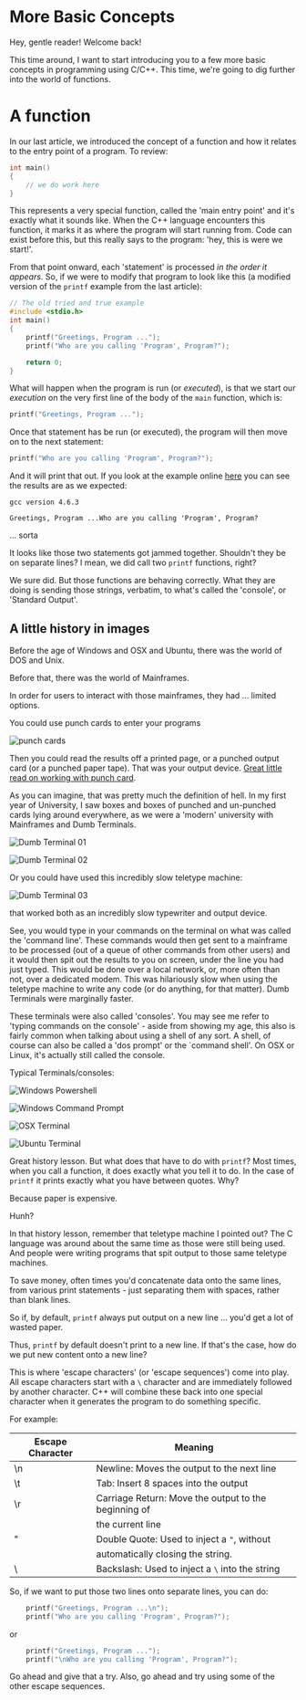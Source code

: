 # More Basic Concepts

Hey, gentle reader! Welcome back!

This time around, I want to start introducing you to a few more basic concepts in programming using C/C++. This time, we're going to dig further into the world of functions.

# A function

In our last article, we introduced the concept of a function and how it relates to the entry point of a program. To review:

``` C++
int main()
{
    // we do work here
}
```

This represents a very special function, called the 'main entry point' and it's exactly what it sounds like. When the C++ language encounters this function, it marks it as where the program will start running from. Code can exist before this, but this really says to the program: 'hey, this is were we start!'.

From that point onward, each 'statement' is processed _in the order it appears_. So, if we were to modify that program to look like this (a modified version of the `printf` example from the last article):

``` C++
// The old tried and true example
#include <stdio.h>
int main()
{
    printf("Greetings, Program ...");
    printf("Who are you calling 'Program', Program?");

    return 0;
}
```

What will happen when the program is run (or _executed_), is that we start our _execution_ on the very first line of the body of the `main` function, which is:

``` C++
printf("Greetings, Program ...");
```

Once that statement has be run (or executed), the program will then move on to the next statement:

``` C++
printf("Who are you calling 'Program', Program?");
```

And it will print that out. If you look at the example online [here](https://repl.it/@Nuclearfossil/ProgramWithTwoLinesOfCode) you can see the results are as we expected:

```
gcc version 4.6.3
   
Greetings, Program ...Who are you calling 'Program', Program?
```

... sorta

It looks like those two statements got jammed together. Shouldn't they be on separate lines? I mean, we did call two `printf` functions, right?

We sure did. But those functions are behaving correctly. What they are doing is sending those strings, verbatim, to what's called the 'console', or 'Standard Output'.

## A little history in images

Before the age of Windows and OSX and Ubuntu, there was the world of DOS and Unix.

Before that, there was the world of Mainframes.

In order for users to interact with those mainframes, they had ... limited options.

You could use punch cards to enter your programs 

![punch cards](images/fortran.gif)

Then you could read the results off a printed page, or a punched output card (or a punched paper tape). That was your output device. [Great little read on working with punch card](https://en.wikipedia.org/wiki/Computer_programming_in_the_punched_card_era).

As you can imagine, that was pretty much the definition of hell. In my first year of University, I saw boxes and boxes of punched and un-punched cards lying around everywhere, as we were a 'modern' university with Mainframes and Dumb Terminals.

![Dumb Terminal 01](images/dumbterminal01.png)

![Dumb Terminal 02](images/dumbterminal02.png)

Or you could have used this incredibly slow teletype machine:

![Dumb Terminal 03](images/dumbterminal03.png)

that worked both as an incredibly slow typewriter and output device.

See, you would type in your commands on the terminal on what was called the 'command line'. These commands would then get sent to a mainframe to be processed (out of a queue of other commands from other users) and it would then spit out the results to you on screen, under the line you had just typed. This would be done over a local network, or, more often than not, over a dedicated modem. This was hilariously slow when using the teletype machine to write any code (or do anything, for that matter). Dumb Terminals were marginally faster.

These terminals were also called 'consoles'. You may see me refer to 'typing commands on the console' - aside from showing my age, this also is fairly common when talking about using a shell of any sort. A shell, of course can also be called a 'dos prompt' or the `command shell'. On OSX or Linux, it's actually still called the console.

Typical Terminals/consoles:

![Windows Powershell](images/powershell.jpg)

![Windows Command Prompt](images/windowscommandprompt.jpg)

![OSX Terminal](images/osxterminal.png)

![Ubuntu Terminal](images/ubuntuterminal.png)

Great history lesson. But what does that have to do with `printf`? Most times, when you call a function, it does exactly what you tell it to do. In the case of `printf` it prints exactly what you have between quotes. Why?

Because paper is expensive.

Hunh?

In that history lesson, remember that teletype machine I pointed out? The C language was around about the same time as those were still being used. And people were writing programs that spit output to those same teletype machines.

To save money, often times you'd concatenate data onto the same lines, from various print statements - just separating them with spaces, rather than blank lines.

So if, by default, `printf` always put output on a new line ... you'd get a lot of wasted paper.

Thus, `printf` by default doesn't print to a new line. If that's the case, how do we put new content onto a new line?

This is where 'escape characters' (or 'escape sequences') come into play. All escape characters start with a `\` character and are immediately followed by another character. C++ will combine these back into one special character when it generates the program to do something specific.

For example:

| Escape Character | Meaning                                                |
| ---------------- | ------------------------------------------------------ |
| \n               | Newline: Moves the output to the next line             |
| \t               | Tab: Insert 8 spaces into the output                   |
| \r               | Carriage Return: Move the output to the beginning of   |
|                  | the current line                                       |
| \"               | Double Quote: Used to inject a `"`, without            |
|                  | automatically closing the string.                      |
| \\               | Backslash: Used to inject a `\` into the string        |


So, if we want to put those two lines onto separate lines, you can do:

``` C++
    printf("Greetings, Program ...\n");
    printf("Who are you calling 'Program', Program?");
```

or

``` C++
    printf("Greetings, Program ...");
    printf("\nWho are you calling 'Program', Program?");
```

Go ahead and give that a try. Also, go ahead and try using some of the other escape sequences.
